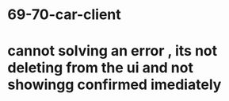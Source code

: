# 69-70-car-client
# cannot solving an error , its not deleting from the ui and not showingg confirmed imediately 
